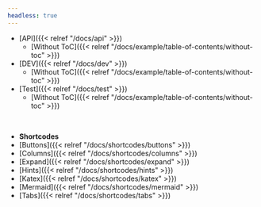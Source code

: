 ```yaml
---
headless: true
---
```

- [API]({{< relref "/docs/api" >}})
    - [Without ToC]({{< relref "/docs/example/table-of-contents/without-toc" >}})
- [DEV]({{< relref "/docs/dev" >}})
    - [Without ToC]({{< relref "/docs/example/table-of-contents/without-toc" >}})
- [Test]({{< relref "/docs/test" >}})
    - [Without ToC]({{< relref "/docs/example/table-of-contents/without-toc" >}})
<br />

- **Shortcodes**
- [Buttons]({{< relref "/docs/shortcodes/buttons" >}})
- [Columns]({{< relref "/docs/shortcodes/columns" >}})
- [Expand]({{< relref "/docs/shortcodes/expand" >}})
- [Hints]({{< relref "/docs/shortcodes/hints" >}})
- [Katex]({{< relref "/docs/shortcodes/katex" >}})
- [Mermaid]({{< relref "/docs/shortcodes/mermaid" >}})
- [Tabs]({{< relref "/docs/shortcodes/tabs" >}})
<br />
